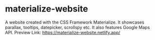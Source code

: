 # materialize-website
A website created with the CSS Framework Materialize. It showcases parallax, tooltips, datepicker, scrollspy etc.  It also features Google Maps API.
Preview Link: https://materialize-website.netlify.app/
